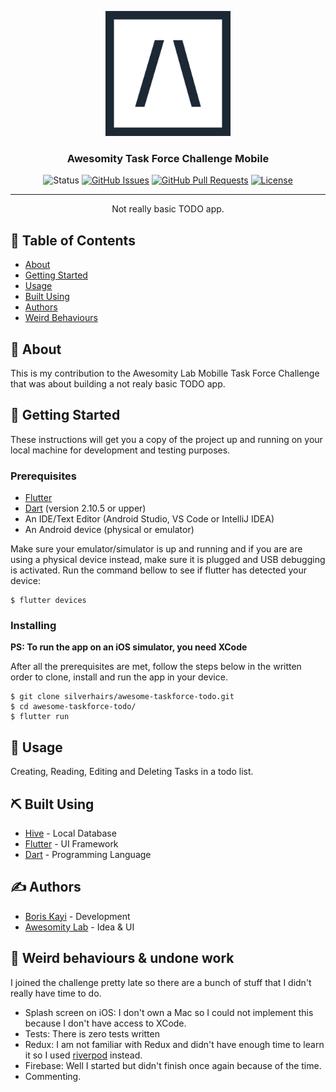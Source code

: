 <p align="center">
  <a href="" rel="noopener">
 <img width=200px height=200px src="https://github.com/silverhairs/awesome-taskforce-todo/blob/main/assets/images/logo-dark.png" alt="Project logo"></a>
</p>

<h3 align="center">Awesomity Task Force Challenge Mobile</h3>

<div align="center">

![Status](https://github.com/silverhairs/awesome-taskforce-todo/workflows/Flutter/badge.svg?branch=main)
[![GitHub Issues](https://img.shields.io/github/issues/silverhairs/awesome-taskforce-todo.svg)](https://github.com/silverhairs/awesome-taskforce-todo/issues)
[![GitHub Pull Requests](https://img.shields.io/github/issues-pr/silverhairs/awesome-taskforce-todo.svg)](https://github.com/silverhairs/awesome-taskforce-todo/pulls)
[![License](https://img.shields.io/badge/License-Apache%202.0-blue.svg)](https://opensource.org/licenses/Apache-2.0)

</div>

---

<p align="center"> Not really basic TODO app.
    <br> 
</p>

## 📝 Table of Contents

- [About](#about)
- [Getting Started](#getting_started)
- [Usage](#usage)
- [Built Using](#built_using)
- [Authors](#authors)
- [Weird Behaviours](#behaviours)

## 🧐 About <a name = "about"></a>

This is my contribution to the Awesomity Lab Mobille Task Force Challenge that was about building a not realy basic TODO app.

## 🏁 Getting Started <a name = "getting_started"></a>

These instructions will get you a copy of the project up and running on your local machine for development and testing purposes.

### Prerequisites

- [Flutter](https://flutter.dev)
- [Dart](https://dart.dev/) (version 2.10.5 or upper)
- An IDE/Text Editor (Android Studio, VS Code or IntelliJ IDEA)
- An Android device (physical or emulator)

Make sure your emulator/simulator is up and running and if you are are using a physical device instead, make sure it is plugged and USB debugging is activated. Run the command bellow to see if flutter has detected your device:

```
$ flutter devices
```

### Installing

**PS: To run the app on an iOS simulator, you need XCode**

After all the prerequisites are met, follow the steps below in the written order to clone, install and run the app in your device.

```
$ git clone silverhairs/awesome-taskforce-todo.git
$ cd awesome-taskforce-todo/
$ flutter run
```

## 🎈 Usage <a name="usage"></a>

Creating, Reading, Editing and Deleting Tasks in a todo list.

## ⛏️ Built Using <a name = "built_using"></a>

- [Hive](https://docs.hivedb.dev/) - Local Database
- [Flutter](https://flutter.dev/) - UI Framework
- [Dart](https://dart.dev/) - Programming Language

## ✍️ Authors <a name = "authors"></a>

- [Boris Kayi](https://github.com/silverhairs) - Development
- [Awesomity Lab](https://github.com/Awesomity-Lab) - Idea & UI

## 🥲 Weird behaviours & undone work <a name = "behaviours"></a>

I joined the challenge pretty late so there are a bunch of stuff that I didn't really have time to do.

- Splash screen on iOS: I don't own a Mac so I could not implement this because I don't have access to XCode.
- Tests: There is zero tests written 
- Redux: I am not familiar with Redux and didn't have enough time to learn it so I used [riverpod](https://pub.dev/packages/riverpod) instead.
- Firebase: Well I started but didn't finish once again because of the time.
- Commenting.
